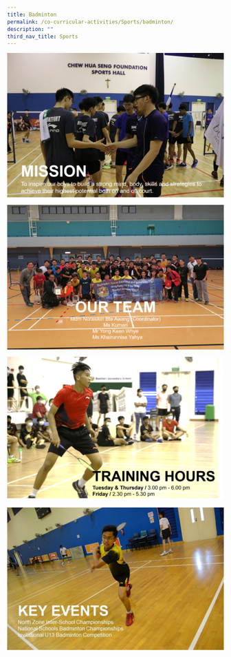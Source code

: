 ```yaml
---
title: Badminton
permalink: /co-curricular-activities/Sports/badminton/
description: ""
third_nav_title: Sports
---
```

![](/images/bm1.png)

![](/images/bm2.png)

![](/images/Badminton.png)

![](/images/bm4.jpeg)